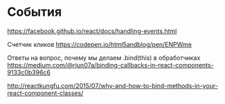 # События

https://facebook.github.io/react/docs/handling-events.html

Счетчик кликов
https://codepen.io/html5andblog/pen/ENPWme


Ответы на вопрос, почему мы делаем .bind(this) в обработчиках
https://medium.com/@rjun07a/binding-callbacks-in-react-components-9133c0b396c6

http://reactkungfu.com/2015/07/why-and-how-to-bind-methods-in-your-react-component-classes/